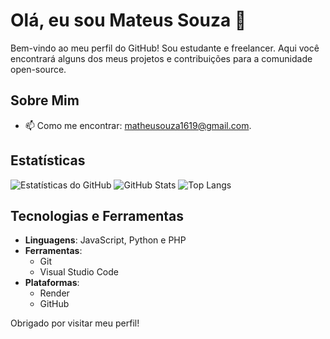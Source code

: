 # Olá, eu sou Mateus Souza 👋

Bem-vindo ao meu perfil do GitHub! Sou estudante e freelancer. Aqui você encontrará alguns dos meus projetos e contribuições para a comunidade open-source.

## Sobre Mim

<!-- - 🔭 Atualmente trabalhando em [Seu Projeto Atual ou Empresa]. -->
<!-- - 🌱 Estou aprendendo mais sobre [Tecnologias ou Áreas que Você Está Estudando]. -->
<!-- - 👯 Aberto(a) para colaborar em projetos relacionados a [Áreas de Interesse para Colaboração]. -->
<!-- - 🤔 Estou buscando oportunidades para [Objetivo Profissional ou Pessoal]. -->
<!-- - 💬 Pergunte-me sobre [Tecnologias ou Áreas de Conhecimento]. -->
- 📫 Como me encontrar: matheusouza1619@gmail.com.
<!-- - ⚡ Curiosidade: [Fato Interessante Sobre Você]. -->

<!--

## Meus Projetos

Aqui estão alguns dos meus projetos mais recentes:

- **[Nome do Projeto 1]**: [Breve descrição do projeto e o que você fez nele]. [Link para o repositório]
- **[Nome do Projeto 2]**: [Breve descrição do projeto e o que você fez nele]. [Link para o repositório]
- **[Nome do Projeto 3]**: [Breve descrição do projeto e o que você fez nele]. [Link para o repositório]

-->

## Estatísticas

![Estatísticas do GitHub](https://github-readme-stats.vercel.app/api?username=mateus1619&show_icons=true&hide_title=true&hide=prs&count_private=true&hide_rank=true&include_all_commits=true)
![GitHub Stats](https://github-readme-stats.vercel.app/api?username=mateus1619&show_icons=true)
![Top Langs](https://github-readme-stats.vercel.app/api/top-langs/?username=mateus1619&layout=compact)

## Tecnologias e Ferramentas

- **Linguagens**: JavaScript, Python e PHP
- **Ferramentas**:
  - Git
  - Visual Studio Code
- **Plataformas**:
  - Render
  - GitHub

<!--
## Entre em Contato

- [LinkedIn](https://www.linkedin.com/in/[SeuPerfil])
- [Twitter](https://twitter.com/[SeuUsuario])
- [Seu Site ou Blog](https://[SeuSite].com)

-->

Obrigado por visitar meu perfil!



